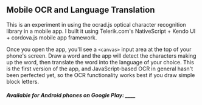 ## Mobile OCR and Language Translation

This is an experiment in using the ocrad.js optical character recognition library in a mobile app. I built it using Telerik.com's NativeScript + Kendo UI + cordova.js mobile app framework.

Once you open the app, you'll see a `<canvas>` input area at the top of your phone's screen. Draw a word and the app will detect the characters making up the word, then translate the word into the language of your choice. This is the first version of the app, and JavaScript-based OCR in general hasn't been perfected yet, so the OCR functionality works best if you draw simple block letters.

##### Available for Android phones on Google Play: ____
